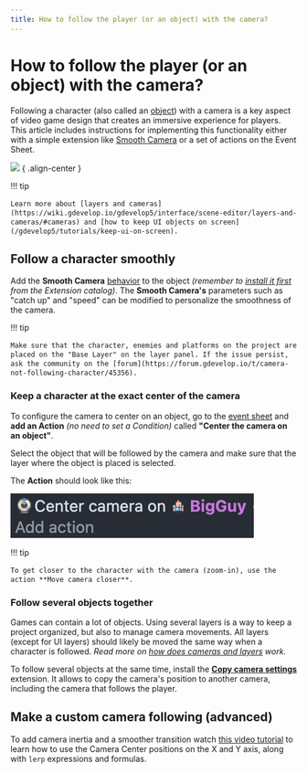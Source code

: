 ```yaml
---
title: How to follow the player (or an object) with the camera?
---
```

# How to follow the player (or an object) with the camera?

Following a character (also called an [object](https://wiki.gdevelop.io/gdevelop5/objects)) with a camera is a key aspect of video game design that creates an immersive experience for players.
This article includes instructions for implementing this functionality either with a simple extension like [Smooth Camera](https://wiki.gdevelop.io/gdevelop5/extensions/smooth-camera/reference) or a set of actions on the Event Sheet.

![](/gdevelop5/tutorials/follow-player-with-camera/follow_object_with_camera.gif)
{ .align-center }

!!! tip

    Learn more about [layers and cameras](https://wiki.gdevelop.io/gdevelop5/interface/scene-editor/layers-and-cameras/#cameras) and [how to keep UI objects on screen](/gdevelop5/tutorials/keep-ui-on-screen).


## Follow a character smoothly

Add the **Smooth Camera** [behavior](https://wiki.gdevelop.io/gdevelop5/behaviors#adding_a_behavior_to_an_object) to the object *(remember to [install it first](https://wiki.gdevelop.io/gdevelop5/extensions/search/) from the Extension catalog)*. The **Smooth Camera's** parameters such as "catch up" and "speed" can be modified to personalize the smoothness of the camera.

!!! tip

    Make sure that the character, enemies and platforms on the project are placed on the "Base Layer" on the layer panel. If the issue persist, ask the community on the [forum](https://forum.gdevelop.io/t/camera-not-following-character/45356).



### Keep a character at the exact center of the camera

To configure the camera to center on an object, go to the [event sheet](https://wiki.gdevelop.io/gdevelop5/events) and **add an Action** *(no need to set a Condition)* called **"Center the camera on an object"**.

Select the object that will be followed by the camera and make sure that the layer where the object is placed is selected.

The **Action** should look like this:

![](pasted/20230316-155732.png)

!!! tip

    To get closer to the character with the camera (zoom-in), use the action **Move camera closer**.
    
### Follow several objects together

Games can contain a lot of objects. Using several layers is a way to keep a project organized, but also to manage camera movements. All layers (except for UI layers) should likely be moved the same way when a character is followed. *Read more on [how does cameras and layers](https://wiki.gdevelop.io/gdevelop5/interface/scene-editor/layers-and-cameras/#dimensions-and-angle-of-the-camera) work.*

To follow several objects at the same time, install the **[Copy camera settings](https://wiki.gdevelop.io/gdevelop5/extensions/copy-camera-settings/)** extension. It allows to copy the camera's position to another camera, including the camera that follows the player.


## Make a custom camera following (advanced)

To add camera inertia and a smoother transition watch [this video tutorial](https://youtu.be/yUNisggNh7s?t=84) to learn how to use the Camera Center positions on the X and Y axis, along with `lerp` expressions and formulas.

